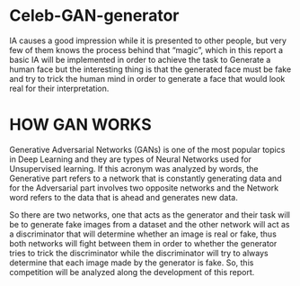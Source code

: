 # Celeb-GAN-generator

IA causes a good impression while it is presented to other people, but very few of them knows the process behind that “magic”, which in this report a basic IA will be implemented in order to achieve the task to Generate a human face but the interesting thing is that the generated face must be fake and try to trick the human mind in order to generate a face that would look real for their interpretation. 
# HOW GAN WORKS
Generative Adversarial Networks (GANs) is one of the most popular topics in Deep Learning and they are types of Neural Networks used for Unsupervised learning. If this acronym was analyzed by words, the Generative part refers to a network that is constantly generating data and for the Adversarial part involves two opposite networks and the Network word refers to the data that is ahead and generates new data.

So there are two networks, one that acts as the generator and their task will be to generate fake images from a dataset and the other network will act as a discriminator that will determine whether an image is real or fake, thus both networks will fight between them in order to whether the generator tries to trick the discriminator while the discriminator will try to always determine that each image made by the generator is fake. So, this competition will be analyzed along the development of this report.
